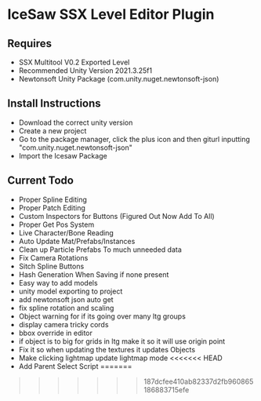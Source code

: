 # IceSaw SSX Level Editor Plugin 

## Requires
- SSX Multitool V0.2 Exported Level
- Recommended Unity Version 2021.3.25f1
- Newtonsoft Unity Package (com.unity.nuget.newtonsoft-json)

## Install Instructions
- Download the correct unity version
- Create a new project
- Go to the package manager, click the plus icon and then giturl inputting "com.unity.nuget.newtonsoft-json"
- Import the Icesaw Package
 
## Current Todo
 - Proper Spline Editing
 - Proper Patch Editing
 - Custom Inspectors for Buttons (Figured Out Now Add To All)
 - Proper Get Pos System
 - Live Character/Bone Reading
 - Auto Update Mat/Prefabs/Instances
 - Clean up Particle Prefabs To much unneeded data
 - Fix Camera Rotations
 - Sitch Spline Buttons
 - Hash Generation When Saving if none present
 - Easy way to add models
 - unity model exporting to project
 - add newtonsoft json auto get
 - fix spline rotation and scaling
 - Object warning for if its going over many ltg groups
 - display camera tricky cords
 - bbox override in editor
 - if object is to big for grids in ltg make it so it will use origin point
 - Fix it so when updating the textures it updates Objects
 - Make clicking lightmap update lightmap mode
<<<<<<< HEAD
 - Add Parent Select Script
=======
>>>>>>> 187dcfee410ab82337d2fb960865186883715efe
